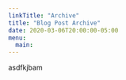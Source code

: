 ```yaml
---
linkTitle: "Archive"
title: "Blog Post Archive"
date: 2020-03-06T20:00:00-05:00
menu:
  main:
---
```


asdfkjbam
